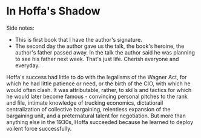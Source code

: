 # In Hoffa's Shadow 

Side notes: 
- This is first book that I have the author's signature.
- The second day the author gave us the talk, the book's heroine, the author's father passed away. 
In the talk the author said he was planning to see his father next week. That's just life. Cherish 
everyone and everyday. 

Hoffa's success had little to do with the legalisms of the Wagner Act, for which he had little 
patience or need, or the birth of the CIO, with which he would often clash. It was attributable, 
rather, to skills and tactics for which he would later become famous - convincing personal pitches
to the rank and file, intimate knowledge of trucking economics, dictatiorail centralization of 
collective bargaining, relentless expansion of the bargaining unit, and a preternatural talent
for negotiation. But more than anything else in the 1930s, Hoffa succeeded because he learned to 
deploy voilent force successfully. 
